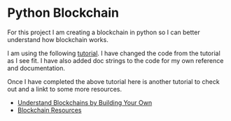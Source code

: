 # Python Blockchain

For this project I am creating a blockchain in python so I can better understand
how blockchain works.

I am using the following [tutorial](https://www.tutorialspoint.com/python_blockchain/python_blockchain_developing_client.htm).
I have changed the code from the tutorial as I see fit. I have also added doc
strings to the code for my own reference and documentation.


Once I have completed the above tutorial here is another tutorial to check out
and a linkt to some more resources.

+ [Understand Blockchains by Building Your Own](https://medium.com/better-programming/understand-blockchains-by-building-your-own-in-python-676dc38816fa)
+ [Blockchain Resources](https://www.tutorialspoint.com/python_blockchain/python_blockchain_useful_resources.htm)